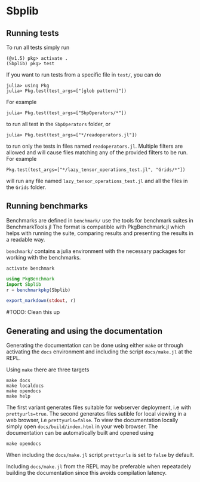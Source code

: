 # Sbplib

## Running tests
To run all tests simply run
```
(@v1.5) pkg> activate .
(Sbplib) pkg> test
```

If you want to run tests from a specific file in `test/`, you can do
```
julia> using Pkg
julia> Pkg.test(test_args=["[glob pattern]"])
```
For example
```
julia> Pkg.test(test_args=["SbpOperators/*"])
```
to run all test in the `SbpOperators` folder, or
```
julia> Pkg.test(test_args=["*/readoperators.jl"])
```
to run only the tests in files named `readoperators.jl`.
Multiple filters are allowed and will cause files matching any of the provided
filters to be run. For example
```
Pkg.test(test_args=["*/lazy_tensor_operations_test.jl", "Grids/*"])
```
will run any file named `lazy_tensor_operations_test.jl` and all the files in the `Grids` folder.

## Running benchmarks
Benchmarks are defined in `benchmark/` use the tools for benchmark suites in BenchmarkTools.jl
The format is compatible with PkgBenchmark.jl which helps with running the suite, comparing results and presenting the results in a readable way.

`benchmark/` contains a julia environment with the necessary packages for working with the benchmarks.

`activate benchmark`

```julia
using PkgBenchmark
import Sbplib
r = benchmarkpkg(Sbplib)

export_markdown(stdout, r)
```

#TODO: Clean this up


## Generating and using the documentation
Generating the documentation can be done using either `make` or through activating the `docs` environment and including the script `docs/make.jl` at the REPL.

Using `make` there are three targets
```shell
make docs
make localdocs
make opendocs
make help
```
The first variant generates files suitable for webserver deployment, i.e with `prettyurls=true`. The second generates files sutible for local viewing in a web browser, i.e `prettyurls=false`. To view the documentation locally simply open `docs/build/index.html` in your web browser. The documentation can be automatically built and opened using
```shell
make opendocs
```

When including the `docs/make.jl` script `prettyurls` is set to `false` by default.

Including `docs/make.jl` from the REPL may be preferable when repeatadely building the documentation since this avoids compilation latency.
